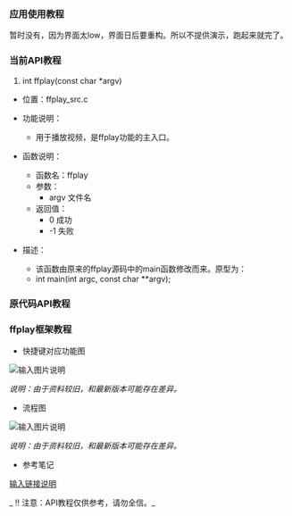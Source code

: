 

### 应用使用教程

暂时没有，因为界面太low，界面日后要重构。所以不提供演示，跑起来就完了。

### 当前API教程

1. int ffplay(const char *argv)

- 位置：ffplay_src.c
- 功能说明：
    - 用于播放视频，是ffplay功能的主入口。

- 函数说明：
    - 函数名：ffplay
    - 参数：
        - argv    文件名
    - 返回值：
        - 0    成功
        - -1    失败

- 描述：
    - 该函数由原来的ffplay源码中的main函数修改而来。原型为：
    - int main(int argc, const char **argv);

### 原代码API教程

### ffplay框架教程

- 快捷键对应功能图

![输入图片说明](https://images.gitee.com/uploads/images/2021/0606/125947_ae09d68a_7445095.png "屏幕截图.png")

 _说明：由于资料较旧，和最新版本可能存在差异。_ 

- 流程图

![输入图片说明](https://images.gitee.com/uploads/images/2021/0606/125930_b6fea5c6_7445095.png "屏幕截图.png")

 _说明：由于资料较旧，和最新版本可能存在差异。_ 

- 参考笔记

[输入链接说明](http://note.youdao.com/noteshare?id=36e52d4ff9c43042ed24ed24fa0fb07a&sub=3B11A1AD47CE4F50801E8E8F8ABF2295)

 _ :bangbang: 注意：API教程仅供参考，请勿全信。_ 
